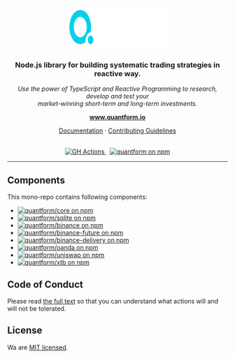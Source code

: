 <p align="center">
  <img src="./quantform.svg" alt="quantform-logo" width="220px" height="100px"/>
  <br>
</p>
<h3 align="center">Node.js library for building systematic trading strategies in reactive way.</h3>
<p align="center">
  <i>Use the power of TypeScript and Reactive Programming to research, develop and test your <br />market-winning short-term and long-term investments.</i>
  <br>
</p>

<p align="center">
  <a href="https://www.quantform.io"><strong>www.quantform.io</strong></a>
  <br>
</p>

<p align="center">
  <a href="https://docs.quantform.io/">Documentation</a>
  ·
  <a href="CONTRIBUTING.md">Contributing Guidelines</a>
  <br>
  <br>
</p>

<p align="center">
  <a href="https://github.com/quantform/quantform/actions/workflows/github-publish.yml">
    <img src="https://github.com/quantform/quantform/actions/workflows/github-publish.yml/badge.svg" alt="GH Actions" />
  </a>&nbsp;
  <a href="LICENSE.md">
    <img src="https://img.shields.io/badge/license-MIT-blue.svg" alt="quantform on npm" />
  </a>
</p>

<hr>

## Components
This mono-repo contains following components:

* <a href="https://www.npmjs.com/package/@quantform/core"><img src="https://img.shields.io/npm/v/@quantform/core.svg?logo=npm&logoColor=fff&label=@quantform/core&color=blue" alt="quantform/core on npm" /></a>
* <a href="https://www.npmjs.com/package/@quantform/sqlite"><img src="https://img.shields.io/npm/v/@quantform/sqlite.svg?logo=npm&logoColor=fff&label=@quantform/sqlite&color=blue" alt="quantform/sqlite on npm" /></a>
* <a href="https://www.npmjs.com/package/@quantform/binance"><img src="https://img.shields.io/npm/v/@quantform/binance.svg?logo=npm&logoColor=fff&label=@quantform/binance&color=blue" alt="quantform/binance on npm" /></a>
* <a href="https://www.npmjs.com/package/@quantform/binance-future"><img src="https://img.shields.io/npm/v/@quantform/binance-future.svg?logo=npm&logoColor=fff&label=@quantform/binance-future&color=blue" alt="quantform/binance-future on npm" /></a>
* <a href="https://www.npmjs.com/package/@quantform/binance-delivery"><img src="https://img.shields.io/npm/v/@quantform/binance-delivery.svg?logo=npm&logoColor=fff&label=@quantform/binance-delivery&color=blue" alt="quantform/binance-delivery on npm" /></a>
* <a href="https://www.npmjs.com/package/@quantform/oanda"><img src="https://img.shields.io/npm/v/@quantform/oanda.svg?logo=npm&logoColor=fff&label=@quantform/oanda&color=blue" alt="quantform/oanda on npm" /></a>
* <a href="https://www.npmjs.com/package/@quantform/uniswap"><img src="https://img.shields.io/npm/v/@quantform/uniswap.svg?logo=npm&logoColor=fff&label=@quantform/uniswap&color=blue" alt="quantform/uniswap on npm" /></a>
* <a href="https://www.npmjs.com/package/@quantform/xtb"><img src="https://img.shields.io/npm/v/@quantform/xtb.svg?logo=npm&logoColor=fff&label=@quantform/xtb&color=blue" alt="quantform/xtb on npm" /></a>

## Code of Conduct

Please read [the full text](./CODE_OF_CONDUCT.md) so that you can understand what actions will and will not be tolerated.

## License

Wa are [MIT licensed](./LICENSE.md).
